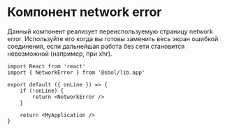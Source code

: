 # Компонент network error

Данный компонент реализует переиспользуемую страницу network error.
Используйте его когда вы готовы заменить весь экран ошибкой соединения,
если дальнейшая работа без сети становится невозможной (например, при xhr).

```
import React from 'react'
import { NetworkError } from '@sbol/lib.app'

export default ({ onLine }) => {
    if (!onLine) {
        return <NetworkError />
    }

    return <MyApplication />
}
```

